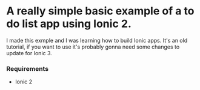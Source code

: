 
# A really simple basic example of a to do list app using Ionic 2.
I made this exmple and I was learning how to build Ionic apps. It's an old tutorial, if you want to use it's probably gonna need some changes to update for Ionic 3.

### Requirements
* Ionic 2


